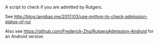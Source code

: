 
A script to check if you are admitted by Rutgers.

See http://blog.tangbao.me/2017/03/use-python-to-check-admission-status-of-ru/

Also see https://github.com/Frederick-Zhu/RutgersAdmission-Android for an Android version
